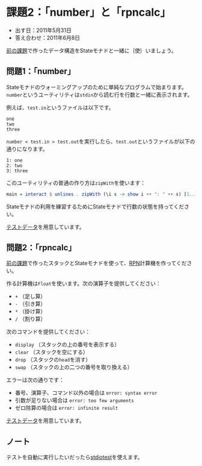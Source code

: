課題2：「number」と「rpncalc」
==============================

* 出す日：2011年5月31日
* 答え合わせ：2011年6月8日

[前の課題](HW001-StacksAndQueues.md)で作ったデータ構造をStateモナドと一緒に｛使｝いましょう。

問題1：「number」
-----------------

Stateモナドのウォーミングアップのために単純なプログラムで始まります。`number`というユーティリティは`stdin`から読む行を行数と一緒に表示されます。

例えば、`test.in`というファイルは以下です。

```
one
two
three
```

`number < test.in > test.out`を実行したら、`test.out`というファイルが以下の通りになります。

```
1: one
2: two
3: three
```

このユーティリティの普通の作り方は`zipWith`を使います：

```haskell
main = interact $ unlines . zipWith (\i s -> show i ++ ": " ++ s) [1..] . lines
```

Stateモナドの利用を練習するためにStateモナドで行数の状態を持ってください。

[テストデータ](Projects/number)を用意しています。

問題2：「rpncalc」
------------------

[前の課題](HW001-StacksAndQueues.md)で作ったスタックとStateモナドを使って、[RPN](http://ja.wikipedia.org/wiki/%E9%80%86%E3%83%9D%E3%83%BC%E3%83%A9%E3%83%B3%E3%83%89%E8%A8%98%E6%B3%95)計算機を作ってください。

作る計算機は`Float`を使います。次の演算子を提供してください：

* `+` （足し算）
* `-` （引き算）
* `*` （掛け算）
* `/` （割り算）

次のコマンドを提供してください：

* `display` （スタックの上の番号を表示する）
* `clear` （スタックを空にする）
* `drop` （スタックの`head`を消す）
* `swap` （スタックの上の二つの番号を取り換える）

エラーは次の通りです：

* 番号、演算子、コマンド以外の場合は
  `error: syntax error`
* 引数が足りない場合は
  `error: too few arguments`
* ゼロ除算の場合は
  `error: infinite result`

[テストデータ](Projects/rpncalc/)を用意しています。

ノート
------

テストを自動に実行したいだったら[stdiotest](https://github.com/yuzutechnology/stdiotest)を使えます。
